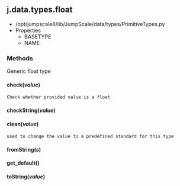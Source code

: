<!-- toc -->
## j.data.types.float

- /opt/jumpscale8/lib/JumpScale/data/types/PrimitiveTypes.py
- Properties
    - BASETYPE
    - NAME

### Methods

Generic float type

#### check(*value*) 

```
Check whether provided value is a float

```

#### checkString(*value*) 

#### clean(*value*) 

```
used to change the value to a predefined standard for this type

```

#### fromString(*s*) 

#### get_default() 

#### toString(*value*) 

